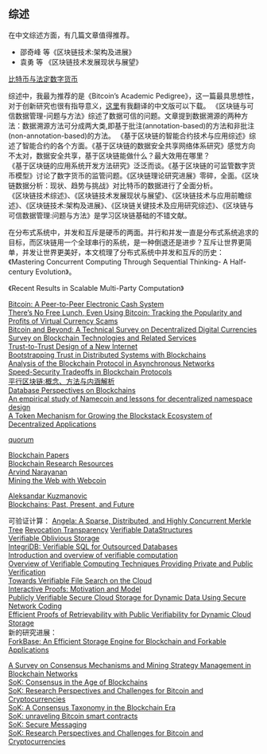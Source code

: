 ##  综述

在中文综述方面，有几篇文章值得推荐。   
+ 邵奇峰 等《区块链技术:架构及进展》
+ 袁勇 等 《区块链技术发展现状与展望》

[比特币与法定数字货币](http://www.jcr.cacrnet.org.cn:8080/mmxb/CN/article/downloadArticleFile.do?attachType=PDF&id=189)

综述中，我最为推荐的是《Bitcoin’s Academic Pedigree》，这一篇最具思想性，对于创新研究也很有指导意义，[这里](https://github.com/stone-note/articles)有我翻译的中文版可以下载。
《区块链与可信数据管理-问题与方法》综述了数据可信的问题。文章提到数据溯源的两种方法：数据溯源方法可分成两大类,即基于批注(annotation-based)的方法和非批注(non-annotation-based)的方法。
《基于区块链的智能合约技术与应用综述》综述了智能合约的各个方面。《基于区块链的数据安全共享网络体系研究》感觉方向不太对，数据安全共享，基于区块链能做什么？最大效用在哪里？   
《基于区块链的应用系统开发方法研究》泛泛而谈。《基于区块链的可监管数字货币模型》讨论了数字货币的监管问题。《区块链理论研究进展》零碎，全面。《区块链数据分析：现状、趋势与挑战》对比特币的数据进行了全面分析。    
《区块链技术综述》、《区块链技术发展现状与展望》、《区块链技术与应用前瞻综述》、《区块链技术:架构及进展》、《区块链关键技术及应用研究综述》、《区块链与可信数据管理:问题与方法》是学习区块链基础的不错文献。    


在分布式系统中，并发和互斥是硬币的两面。并行和并发一直是分布式系统追求的目标，而区块链用一个全球串行的系统，是一种倒退还是进步？互斥让世界更简单，并发让世界更美好，本文梳理了分布式系统中并发和互斥的历史：《Mastering Concurrent Computing Through Sequential Thinking- A Half-century Evolution》。

《Recent Results in Scalable Multi-Party Computation》


[Bitcoin: A Peer-to-Peer Electronic Cash System](https://bitcoin.org/bitcoin.pdf)    
[There’s No Free Lunch, Even Using Bitcoin: Tracking the Popularity and Profits of Virtual Currency Scams](https://fc15.ifca.ai/preproceedings/paper_75.pdf)   
[Bitcoin and Beyond: A Technical Survey on Decentralized Digital Currencies](https://eprint.iacr.org/2015/464.pdf)   
[Survey on Blockchain Technologies and Related Services](http://www.meti.go.jp/english/press/2016/pdf/0531_01f.pdf)   
[Trust-to-Trust Design of a New Internet](https://muneebali.com/thesis)   
[Bootstrapping Trust in Distributed Systems with Blockchains](https://www.usenix.org/system/files/login/articles/login_fall16_10_ali.pdf)   
[Analysis of the Blockchain Protocol in Asynchronous Networks](https://eprint.iacr.org/2016/454.pdf)   
[Speed-Security Tradeoffs in Blockchain Protocols](https://eprint.iacr.org/2015/1019.pdf)   
[平行区块链:概念、方法与内涵解析](http://www.aas.net.cn/CN/abstract/abstract19148.shtml)   
[Database Perspectives on Blockchains](https://arxiv.org/abs/1803.06015)   
[An empirical study of Namecoin and lessons for decentralized namespace design](http://randomwalker.info/publications/namespaces.pdf)   
[A Token Mechanism for Growing the Blockstack Ecosystem of Decentralized Applications](https://blockstack.com/tokenpaper.pdf)   


[quorum](https://github.com/jpmorganchase/quorum)

[Blockchain Papers](https://github.com/decrypto-org/blockchain-papers)   
[Blockchain Research Resources](https://docs.google.com/document/d/1J8hehbnZWzcIUMQcxMiGbjz86wDu3zDFF7UtkR0XjGE/edit#heading=h.ibfb9gi7twee)   
[Arvind Narayanan](http://randomwalker.info/)       
[Mining the Web with Webcoin](http://networks.cs.northwestern.edu/website/publications/webcoin/conext18-final22.pdf)    


[Aleksandar Kuzmanovic ](http://networks.cs.northwestern.edu/website/index-a.html)       
[Blockchains: Past, Present, and Future](https://dl.acm.org/citation.cfm?doid=3196959.3197545)

可验证计算： 
[Angela: A Sparse, Distributed, and Highly Concurrent Merkle Tree](https://people.eecs.berkeley.edu/~kubitron/courses/cs262a-F18/projects/reports/project1_report_ver3.pdf)
[Revocation Transparency](https://github.com/google/trillian/blob/master/docs/papers/RevocationTransparency.pdf)
[Verifiable DataStructures](https://github.com/google/trillian/blob/master/docs/papers/VerifiableDataStructures.pdf)   
[Verifiable Oblivious Storage](https://eprint.iacr.org/2014/153.pdf)       
[IntegriDB: Verifiable SQL for Outsourced Databases](https://user.eng.umd.edu/~cpap/published/IntegriDB.pdf)    
[Introduction and overview of verifiable computation ](https://cyber.biu.ac.il/wp-content/uploads/2017/01/1-2.pdf)     
[Overview of Verifiable Computing Techniques Providing Private and Public Verification](https://pdfs.semanticscholar.org/9e91/2a364cdbb39a25471f7040b2492586ca364f.pdf)     
[Towards Verifiable File Search on the Cloud](http://www.cs.ucf.edu/~xinwenfu/paper/Conferences/14_CNS_Towardsverifiablefilesearchonthecloud.pdf)     
[Interactive Proofs: Motivation and Model](http://people.cs.georgetown.edu/jthaler/summer-school-talk-08.pdf)     
[Publicly Verifiable Secure Cloud Storage for Dynamic Data Using Secure Network Coding](https://www.isical.ac.in/~binanda_r/publications/AsiaCCS2016.pdf)     
[Efficient Proofs of Retrievability with Public Verifiability for Dynamic Cloud Storage](https://arxiv.org/pdf/1611.03982.pdf)     
新的研究进展：     
[ForkBase: An Efficient Storage Engine for Blockchain and Forkable Applications](http://www.vldb.org/pvldb/vol11/p1137-wang.pdf)     

[A Survey on Consensus Mechanisms and Mining Strategy Management in Blockchain Networks](https://arxiv.org/pdf/1805.02707.pdf)    
[SoK: Consensus in the Age of Blockchains](https://arxiv.org/pdf/1711.03936.pdf)    
[SoK: Research Perspectives and Challenges for Bitcoin and Cryptocurrencies](https://www.ieee-security.org/TC/SP2015/papers-archived/6949a104.pdf)    
[SoK: A Consensus Taxonomy in the Blockchain Era](https://eprint.iacr.org/2018/754.pdf)    
[SoK: unraveling Bitcoin smart contracts](https://eprint.iacr.org/2018/192.pdf)    
[SoK: Secure Messaging](http://www.jbonneau.com/doc/UDBFPGS15-IEEESP-secure_messaging_sok.pdf)    
[SoK: Research Perspectives and Challenges for Bitcoin and Cryptocurrencies](http://wws.princeton.edu/system/files/research/documents/Felten_SoK.pdf)    
[]()    
[]()    
[]()    
[]()    
[]()    
[]()    

